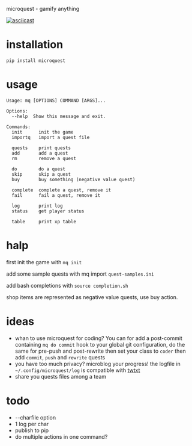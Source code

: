 microquest - gamify anything

[![asciicast](https://asciinema.org/a/7yar4jllfpm9hsgn5yom6kr16.png)](https://asciinema.org/a/7yar4jllfpm9hsgn5yom6kr16)

# installation

	pip install microquest

# usage

	Usage: mq [OPTIONS] COMMAND [ARGS]...

	Options:
	  --help  Show this message and exit.

	Commands:
	  init      init the game
	  importq   import a quest file

	  quests    print quests
	  add       add a quest
	  rm        remove a quest

	  do        do a quest
	  skip      skip a quest
	  buy       buy something (negative value quest)

	  complete  complete a quest, remove it
	  fail      fail a quest, remove it

	  log       print log
	  status    get player status

	  table     print xp table

# halp

first init the game with `mq init`

add some sample quests with mq import `quest-samples.ini`

add bash completions with `source completion.sh`

shop items are represented as negative value quests, use buy action.

# ideas

* whan to use microquest for coding? You can for add a post-commit containing `mq do commit`  hook to your global git configuration, do the same for pre-push and post-rewrite then set your class to `coder` then add `commit`, `push` and `rewrite` quests
* you have too much privacy? microblog your progress! the logfile in `~/.config/microquest/log` is compatible with [twtxt](https://github.com/buckket/twtxt)
* share you quests files among a team

# todo

* --charfile option
* 1 log per char
* publish to pip
* do multiple actions in one command?
